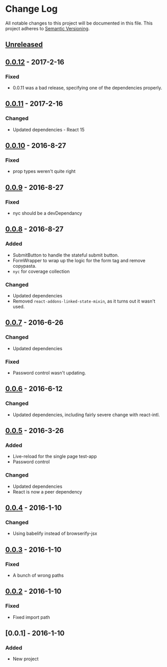 # Change Log
All notable changes to this project will be documented in this file.
This project adheres to [Semantic Versioning](http://semver.org/).

## [Unreleased]

## [0.0.12] - 2017-2-16

### Fixed
- 0.0.11 was a bad release, specifying one of the dependencies properly.

## [0.0.11] - 2017-2-16

### Changed
- Updated dependencies - React 15

## [0.0.10] - 2016-8-27
### Fixed
- prop types weren't quite right

## [0.0.9] - 2016-8-27
### Fixed
- nyc should be a devDependancy

## [0.0.8] - 2016-8-27
### Added
- SubmitButton to handle the stateful submit button.
- FormWrapper to wrap up the logic for the form tag and remove copypasta.
- `nyc` for coverage collection

### Changed
- Updated dependencies
- Removed `react-addons-linked-state-mixin`, as it turns out it wasn't used.

## [0.0.7] - 2016-6-26
### Changed
- Updated dependencies

### Fixed
- Password control wasn't updating.

## [0.0.6] - 2016-6-12
### Changed
- Updated dependencies, including fairly severe change with react-intl.

## [0.0.5] - 2016-3-26
### Added
- Live-reload for the single page test-app
- Password control

### Changed
- Updated dependencies
- React is now a peer dependency

## [0.0.4] - 2016-1-10
### Changed
- Using babelify instead of browserify-jsx

## [0.0.3] - 2016-1-10
### Fixed
- A bunch of wrong paths

## [0.0.2] - 2016-1-10
### Fixed
- Fixed import path

## [0.0.1] - 2016-1-10
### Added
- New project

[Unreleased]: https://github.com/rm3web/rm3-react-controls/compare/v0.0.12...HEAD
[0.0.12]: https://github.com/rm3web/rm3-react-controls/compare/v0.0.11...v0.0.12
[0.0.11]: https://github.com/rm3web/rm3-react-controls/compare/v0.0.10...v0.0.11
[0.0.10]: https://github.com/rm3web/rm3-react-controls/compare/v0.0.9...v0.0.10
[0.0.9]: https://github.com/rm3web/rm3-react-controls/compare/v0.0.8...v0.0.9
[0.0.8]: https://github.com/rm3web/rm3-react-controls/compare/v0.0.7...v0.0.8
[0.0.7]: https://github.com/rm3web/rm3-react-controls/compare/v0.0.6...v0.0.7
[0.0.6]: https://github.com/rm3web/rm3-react-controls/compare/v0.0.5...v0.0.6
[0.0.5]: https://github.com/rm3web/rm3-react-controls/compare/v0.0.4...v0.0.5
[0.0.4]: https://github.com/rm3web/rm3-react-controls/compare/v0.0.3...v0.0.4
[0.0.3]: https://github.com/rm3web/rm3-react-controls/compare/v0.0.2...v0.0.3
[0.0.2]: https://github.com/rm3web/rm3-react-controls/compare/v0.0.1...v0.0.2
